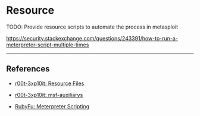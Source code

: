 # Resource

TODO: Provide resource scripts to automate the process in metasploit

https://security.stackexchange.com/questions/243391/how-to-run-a-meterpreter-script-multiple-times

---
## References

- [r00t-3xp10it: Resource Files](https://github.com/r00t-3xp10it/resource_files)

- [r00t-3xp10it: msf-auxiliarys](https://github.com/r00t-3xp10it/msf-auxiliarys/wiki/Welcome-to-the-msf-auxiliarys-wiki!)

- [RubyFu: Meterpreter Scripting](https://rubyfu.net/module-0x5-or-exploitation-kung-fu/metasploit/meterpreter/meterpreter-scripting)